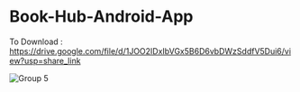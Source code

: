 # Book-Hub-Android-App


To Download : https://drive.google.com/file/d/1JOO2IDxIbVGx5B6D6vbDWzSddfV5Dui6/view?usp=share_link


![Group 5](https://user-images.githubusercontent.com/81976809/215304228-c73c2e8e-75d6-4438-a01d-1b01ee0657cb.png)
